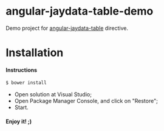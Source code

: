 # angular-jaydata-table-demo
Demo project for [angular-jaydata-table](https://github.com/gabrielsimplicio/angular-jaydata-table/) directive.

# Installation

#### Instructions

```sh
$ bower install 
```

- Open solution at Visual Studio;
- Open Package Manager Console, and click on "Restore";
- Start.

#### Enjoy it! ;)